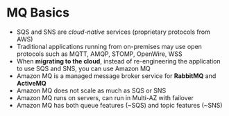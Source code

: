 # MQ Basics

- SQS and SNS are *cloud-native* services (proprietary protocols from AWS)
- Traditional applications running from on-premises may use open protocols such as MQTT, AMQP, STOMP, OpenWire, WSS
- When **migrating to the cloud**, instead of re-engineering the application to use SQS and SNS, you can use Amazon MQ
- Amazon MQ is a managed message broker service for **RabbitMQ** and **ActiveMQ**
- Amazon MQ does not scale as much as SQS or SNS
- Amazon MQ runs on servers, can run in Multi-AZ with failover
- Amazon MQ has both queue features (~SQS) and topic features (~SNS)